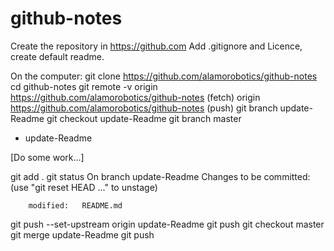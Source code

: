 # github-notes

Create the repository in https://github.com
Add .gitignore and Licence, create default readme.

On the computer:
git clone https://github.com/alamorobotics/github-notes
cd github-notes
git remote -v
origin  https://github.com/alamorobotics/github-notes (fetch)
origin  https://github.com/alamorobotics/github-notes (push)
git branch update-Readme
git checkout update-Readme
git branch
  master
* update-Readme

[Do some work...]

git add .
git status
On branch update-Readme
Changes to be committed:
  (use "git reset HEAD <file>..." to unstage)

        modified:   README.md

git push --set-upstream origin update-Readme
git push
git checkout master
git merge update-Readme
git push

